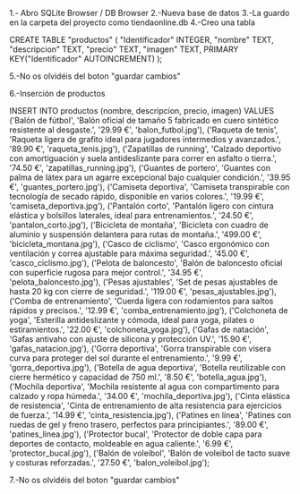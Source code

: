 1.- Abro SQLite Browser / DB Browser
2.-Nueva base de datos
3.-La guardo en la carpeta del proyecto como tiendaonline.db
4.-Creo una tabla

CREATE TABLE "productos" (
	"Identificador"	INTEGER,
	"nombre"	TEXT,
	"descripcion"	TEXT,
	"precio"	TEXT,
	"imagen"	TEXT,
	PRIMARY KEY("Identificador" AUTOINCREMENT)
);

5.-No os olvidéis del boton "guardar cambios"

6.-Inserción de productos

INSERT INTO productos (nombre, descripcion, precio, imagen) VALUES
('Balón de fútbol', 'Balón oficial de tamaño 5 fabricado en cuero sintético resistente al desgaste.', '29.99 €', 'balon_futbol.jpg'),
('Raqueta de tenis', 'Raqueta ligera de grafito ideal para jugadores intermedios y avanzados.', '89.90 €', 'raqueta_tenis.jpg'),
('Zapatillas de running', 'Calzado deportivo con amortiguación y suela antideslizante para correr en asfalto o tierra.', '74.50 €', 'zapatillas_running.jpg'),
('Guantes de portero', 'Guantes con palma de látex para un agarre excepcional bajo cualquier condición.', '39.95 €', 'guantes_portero.jpg'),
('Camiseta deportiva', 'Camiseta transpirable con tecnología de secado rápido, disponible en varios colores.', '19.99 €', 'camiseta_deportiva.jpg'),
('Pantalón corto', 'Pantalón ligero con cintura elástica y bolsillos laterales, ideal para entrenamientos.', '24.50 €', 'pantalon_corto.jpg'),
('Bicicleta de montaña', 'Bicicleta con cuadro de aluminio y suspensión delantera para rutas de montaña.', '499.00 €', 'bicicleta_montana.jpg'),
('Casco de ciclismo', 'Casco ergonómico con ventilación y correa ajustable para máxima seguridad.', '45.00 €', 'casco_ciclismo.jpg'),
('Pelota de baloncesto', 'Balón de baloncesto oficial con superficie rugosa para mejor control.', '34.95 €', 'pelota_baloncesto.jpg'),
('Pesas ajustables', 'Set de pesas ajustables de hasta 20 kg con cierre de seguridad.', '119.00 €', 'pesas_ajustables.jpg'),
('Comba de entrenamiento', 'Cuerda ligera con rodamientos para saltos rápidos y precisos.', '12.99 €', 'comba_entrenamiento.jpg'),
('Colchoneta de yoga', 'Esterilla antideslizante y cómoda, ideal para yoga, pilates o estiramientos.', '22.00 €', 'colchoneta_yoga.jpg'),
('Gafas de natación', 'Gafas antivaho con ajuste de silicona y protección UV.', '15.90 €', 'gafas_natacion.jpg'),
('Gorra deportiva', 'Gorra transpirable con visera curva para proteger del sol durante el entrenamiento.', '9.99 €', 'gorra_deportiva.jpg'),
('Botella de agua deportiva', 'Botella reutilizable con cierre hermético y capacidad de 750 ml.', '8.50 €', 'botella_agua.jpg'),
('Mochila deportiva', 'Mochila resistente al agua con compartimento para calzado y ropa húmeda.', '34.00 €', 'mochila_deportiva.jpg'),
('Cinta elástica de resistencia', 'Cinta de entrenamiento de alta resistencia para ejercicios de fuerza.', '14.99 €', 'cinta_resistencia.jpg'),
('Patines en línea', 'Patines con ruedas de gel y freno trasero, perfectos para principiantes.', '89.00 €', 'patines_linea.jpg'),
('Protector bucal', 'Protector de doble capa para deportes de contacto, moldeable en agua caliente.', '6.99 €', 'protector_bucal.jpg'),
('Balón de voleibol', 'Balón de voleibol de tacto suave y costuras reforzadas.', '27.50 €', 'balon_voleibol.jpg');

7.-No os olvidéis del boton "guardar cambios"




